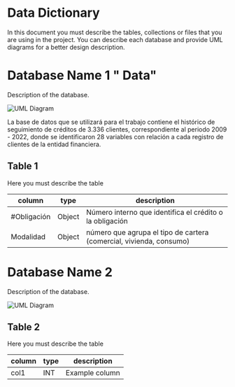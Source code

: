 # Data Dictionary

In this document you must describe the tables, collections or files that you are using in the project. You can describe each database and provide UML diagrams for a better design description.

# Database Name 1 " Data"

Description of the database.

![UML Diagram](/file/uml/database1)

La base de datos que se utilizará para el trabajo contiene el histórico de seguimiento de créditos de 3.336 clientes, correspondiente al periodo 2009 - 2022, donde se identificaron 28 variables con relación a cada registro de clientes de la entidad financiera. 

## Table 1

Here you must describe the table

| column | type | description |
| --- | --- | --- |
| #Obligación 	| Object | Número interno que identifica el crédito o la obligación| 
| Modalidad	| Object | número que agrupa el tipo de cartera (comercial, vivienda, consumo) | 

# Database Name 2

Description of the database.

![UML Diagram](/file/uml/database1)

## Table 2

Here you must describe the table

| column | type | description |
| --- | --- | --- |
| col1 | INT | Example column |
